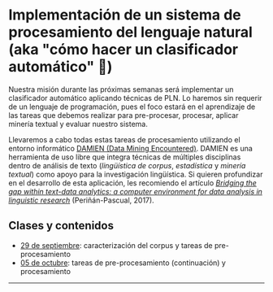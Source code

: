 # Implementación de un sistema de procesamiento del lenguaje natural (aka "cómo hacer un clasificador automático" 💪)

Nuestra misión durante las próximas semanas será implementar un clasificador automático aplicando técnicas de PLN. Lo haremos sin requerir de un lenguaje de programación, pues el foco estará en el aprendizaje de las tareas que debemos realizar para pre-procesar, procesar, aplicar minería textual y evaluar nuestro sistema. 

Llevaremos a cabo todas estas tareas de procesamiento utilizando el entorno informático [DAMIEN (Data Mining Encountered)](http://www.fungramkb.com/nlp.aspx). DAMIEN es una herramienta de uso libre que integra técnicas de múltiples disciplinas dentro de análisis de texto (*lingüística de corpus*, *estadística* y *minería textual*) como apoyo para la investigación lingüística. Si quieren profundizar en el desarrollo de esta aplicación, les recomiendo el artículo [*Bridging the gap within text-data analytics: a computer environment for data analysis in linguistic research*](https://ojsspdc.ulpgc.es/ojs/index.php/LFE/article/view/921/843) (Periñán-Pascual, 2017).

## Clases y contenidos

- [29 de septiembre](clases/clase-29-09.md): caracterización del corpus y tareas de pre-procesamiento
- [05 de octubre](clases/clase-05-10.md): tareas de pre-procesamiento (continuación) y procesamiento 

----
